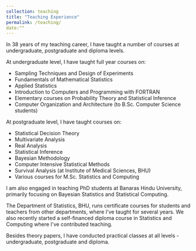 ```yaml
---
collection: teaching
title: "Teaching Experience"
permalink: /teaching/
date:""
---
```


In 38 years of my teaching career, I have taught a number of courses at undergraduate, postgraduate and diploma levels. 

At undergraduate level, I have taught full year courses on:
- Sampling Techniques and Design of Experiments
- Fundamentals of Mathematical Statistics
- Applied Statistics
- Introduction to Computers and Programming with FORTRAN
- Elementary courses on Probability Theory and Statistical Inference
- Computer Organization and Architecture (to B.Sc. Computer Science students)

At postgraduate level, I have taught courses on:
- Statistical Decision Theory
- Multivariate Analysis
- Real Analysis
- Statistical Inference
- Bayesian Methodology
- Computer Intensive Statistical Methods
- Survival Analysis (at Institute of Medical Sciences, BHU)
- Various courses for M.Sc. Statistics and Computing

I am also engaged in teaching PhD students at Banaras Hindu University, primarily focusing on Bayesian Statistics and Statistical Computing.

The Department of Statistics, BHU, runs certificate courses for students and teachers from other departments, where I've taught for several years. We also recently started a self-financed diploma course in Statistics and Computing where I've contributed teaching.

Besides theory papers, I have conducted practical classes at all levels - undergraduate, postgraduate and diploma.
